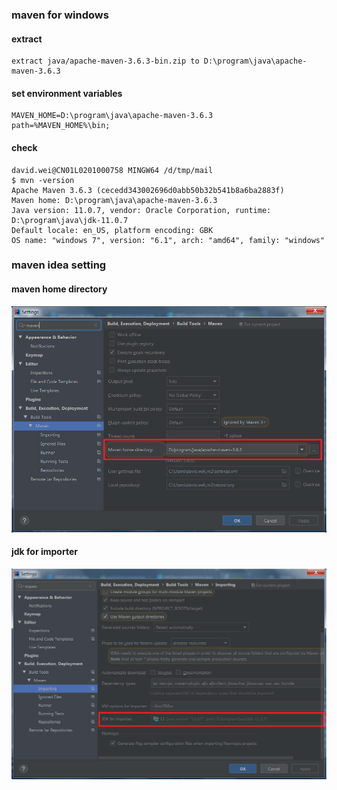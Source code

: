 ### maven for windows
#### extract
```text
extract java/apache-maven-3.6.3-bin.zip to D:\program\java\apache-maven-3.6.3
```
#### set environment variables
```text
MAVEN_HOME=D:\program\java\apache-maven-3.6.3
path=%MAVEN_HOME%\bin;
```
#### check
```shell script
david.wei@CN01L0201000758 MINGW64 /d/tmp/mail
$ mvn -version
Apache Maven 3.6.3 (cecedd343002696d0abb50b32b541b8a6ba2883f)
Maven home: D:\program\java\apache-maven-3.6.3
Java version: 11.0.7, vendor: Oracle Corporation, runtime: D:\program\java\jdk-11.0.7
Default locale: en_US, platform encoding: GBK
OS name: "windows 7", version: "6.1", arch: "amd64", family: "windows"

```

### maven idea setting
#### maven home directory
![image_text](./pictures/mvn_idea.png)
#### jdk for importer
![image_text](./pictures/mvn_idea_jdk.png)
